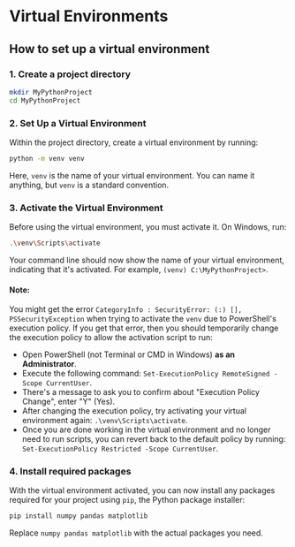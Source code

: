 # Virtual Environments

## How to set up a virtual environment

### 1. Create a project directory

```bash
mkdir MyPythonProject
cd MyPythonProject
```

### 2. Set Up a Virtual Environment

Within the project directory, create a virtual environment by running:

```bash
python -m venv venv
```

Here, `venv` is the name of your virtual environment. You can name it anything, but `venv` is a standard convention.

### 3. Activate the Virtual Environment

Before using the virtual environment, you must activate it. On Windows, run:

```bash
.\venv\Scripts\activate
```

Your command line should now show the name of your virtual environment, indicating that it's activated. For example, `(venv) C:\MyPythonProject>`.

#### Note:

You might get the error `CategoryInfo : SecurityError: (:) [], PSSecurityException` when trying to activate the `venv` due to PowerShell's execution policy. If you get that error, then you should temporarily change the execution policy to allow the activation script to run:

- Open PowerShell (not Terminal or CMD in Windows) **as an Administrator**.
- Execute the following command: `Set-ExecutionPolicy RemoteSigned -Scope CurrentUser`.
- There's a message to ask you to confirm about "Execution Policy Change", enter "Y" (Yes).
- After changing the execution policy, try activating your virtual environment again: `.\venv\Scripts\activate`.
- Once you are done working in the virtual environment and no longer need to run scripts, you can revert back to the default policy by running: `Set-ExecutionPolicy Restricted -Scope CurrentUser`.

### 4. Install required packages

With the virtual environment activated, you can now install any packages required for your project using `pip`, the Python package installer:

```bash
pip install numpy pandas matplotlib
```

Replace `numpy pandas matplotlib` with the actual packages you need.

